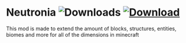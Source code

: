 # Neutronia ![Downloads](http://cf.way2muchnoise.eu/neutronia.svg) [![Download](http://cf.way2muchnoise.eu/versions/neutronia.svg)](https://minecraft.curseforge.com/projects/neutronia)

This mod is made to extend the amount of blocks, structures, entities, biomes and more for all of the dimensions in minecraft
